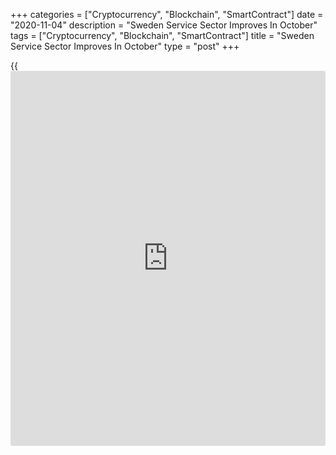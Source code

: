 +++
categories = ["Cryptocurrency", "Blockchain", "SmartContract"]
date = "2020-11-04"
description = "Sweden Service Sector Improves In October"
tags = ["Cryptocurrency", "Blockchain", "SmartContract"]
title = "Sweden Service Sector Improves In October"
type = "post"
+++

{{<iframe id="large-banner" src="https://www.bounty.group/#slide=3.0" width="100%" height="600" scrolling="no" style="border: 0px solid rgb(216, 221, 230); border-radius: 3px;">}}

Sweden's services sector activity expanded in October, survey data from
Swedbank and the logistics association SILF showed on Wednesday.

The Purchasing Managers' Index for the services sector increased to 55.0
in October from a revised 54.7 in September. Any reading above 50
indicates expansion in the sector.

"Whether it is a sign that the economic recovery in the service sector
is leveling out or not is too early to assess, but the risk of a
slowdown in the service [economy][1] that we have already seen in the
eurozone has increased," Swedbank analyst Jorgen Kennemar said.

Three among the four sub-indices increased in October. The largest
contribution came from employment, followed by [business][2] volume and
delivery times.

Meanwhile, order intake fell for the second straight month in October.

Companies' business plan were more expensive in October despite
increased uncertainty about the Covid-19 pandemic.

The composite PMI, which combines manufacturing and services, rose to
55.9 in October from 55.0 in the previous month.

"This is the fifth month in a row that the total index is in the growth
zone and indicates a continued robust recovery in Swedish business,
driven by industry," Kennemar said.

For comments and feedback [contact](https://www.playgroundfx.com/contact/): editorial@rtt[news](https://www.letsplayfx.com/blog/forex-news-website/).com

[Economic News][1]

 **What parts of the world are seeing the best (and worst) economic
performances lately? Click[here][3] to check out our [Econ Scorecard][3]
and find out! See up-to-the-moment [ranking](https://www.playgroundfx.com/blog/crypto-exchange-ranking/)s for the best and worst
performers in [GDP][4], [unemployment rate][5], [inflation][3] and much
more.**

   1. www.rtt[news](https://www.letsplayfx.com/blog/forex-news-website/).com/Content/EconomicNews.aspx
   2. www.rtt[news](https://www.letsplayfx.com/blog/forex-news-website/).com/Content/Business.aspx
   3. www.rtt[news](https://www.letsplayfx.com/blog/forex-news-website/).com/economic-scorecard/world-rank/CPI/highest-performance.aspx
   4. www.rtt[news](https://www.letsplayfx.com/blog/forex-news-website/).com/economic-scorecard/world-rank/GDP/highest-performance.aspx
   5. www.rtt[news](https://www.letsplayfx.com/blog/forex-news-website/).com/economic-scorecard/world-rank/unemployment-rate/lowest-performance.aspx